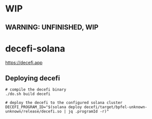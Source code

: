 # WIP
WARNING: UNFINISHED, WIP
--------

# decefi-solana

https://decefi.app

## Deploying decefi
```
# compile the decefi binary
./do.sh build decefi

# deploy the decefi to the configured solana cluster
DECEFI_PROGRAM_ID="$(solana deploy decefi/target/bpfel-unknown-unknown/release/decefi.so | jq .programId -r)"
```
